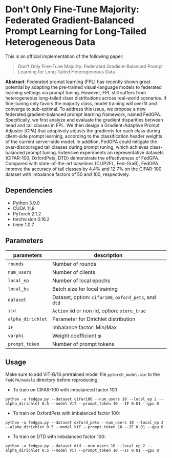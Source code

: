 # Don't Only Fine-Tune Majority: Federated Gradient-Balanced Prompt Learning for Long-Tailed Heterogeneous Data

This is an official implementation of the following paper:

>Don't Only Fine-Tune Majority: Federated Gradient-Balanced Prompt Learning for Long-Tailed Heterogeneous Data

**Abstract**: Federated prompt learning (FPL) has recently shown great potential by adapting the pre-trained visual-language models to federated learning settings via prompt tuning. However, FPL still suffers from heterogeneous long-tailed class distributions across real-world scenarios. If fine-tuning only favors the majority class, model training will overfit and converge to sub-optimal. To address this issue, we propose a new federated gradient-balanced prompt learning framework, named FedGPA. Specifically, we first analyze and evaluate the gradient disparities between head and tail classes in FPL. We then design a Gradient-Adaptive Prompt Adjuster (GPA) that adaptively adjusts the gradients for each class during client-side prompt learning, according to the classification header weights of the current server-side model. In addition, FedGPA could mitigate the over-discouraged tail classes during prompt tuning, which achieves class-balanced prompt tuning. Extensive experiments on representative datasets (CIFAR-100, OxfordPets, DTD) demonstrate the effectiveness of FedGPA. Compared with state-of-the-art baselines (CLIP2FL, Fed-GraB), FedGPA improve the accuracy of tail classes by 4.4% and 12.7% on the CIFAR-100 dataset with imbalance factors of 50 and 100, respectively.

## Dependencies
- Python 3.9.0
- CUDA 11.8 
- PyTorch 2.1.2
- torchvision 0.16.2
- timm 1.0.7

## Parameters

| **parameters** | **description** |
|------------|-------------|
| `rounds` | Number of rounds |
| `num_users` | Number of clients |
| `local_ep` | Number of local epochs |
| `local_bs` | Batch size for local training |
| `dataset` | Dataset, option: `cifar100`, `oxford_pets`, and `dtd` |
| `iid` | `Action` iid or non iid, option: `store_true` |
| `alpha_dirichlet` | Parameter for Dirichlet distribution |
| `IF` | Imbalance factor: Min/Max |
| `varphi` | Weight coefficient $\varphi$ |
| `prompt_token` | Number of prompt tokens |


## Usage
Make sure to add ViT-B/16 pretrained model file `pytorch_model.bin` to the `FedGPA/models` directory before reproducing.

- To train on CIFAR-100 with imbalanced factor 100:
```
python -u fedgpa.py --dataset cifar100 --num_users 10 --local_ep 2 --alpha_dirichlet 0.5 --model ViT --prompt_token 10 --IF 0.01 --gpu 0
```
- To train on OxfordPets with imbalanced factor 100:
```
python -u fedgpa.py --dataset oxford_pets --num_users 10 --local_ep 2 --alpha_dirichlet 0.5 --model ViT --prompt_token 10 --IF 0.01 --gpu 0
```
- To train on DTD with imbalanced factor 100:
```
python -u fedgpa.py --dataset dtd --num_users 10 --local_ep 2 --alpha_dirichlet 0.5 --model ViT --prompt_token 10 --IF 0.01 --gpu 0
```
